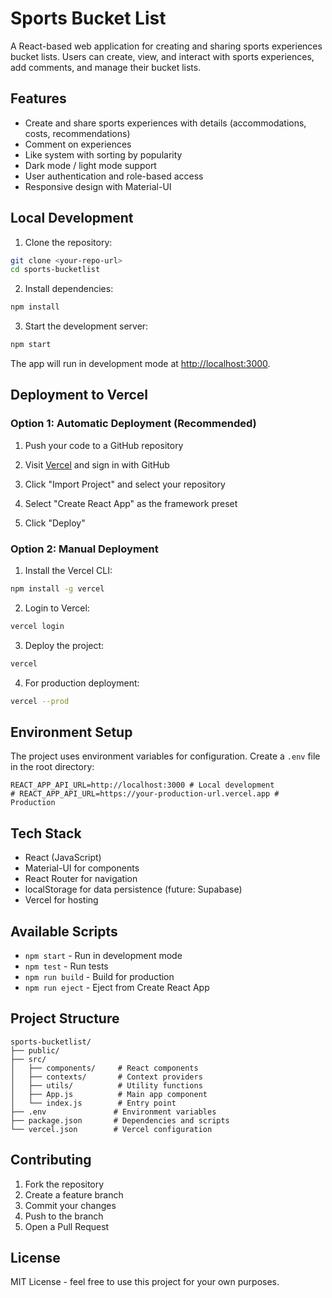# Sports Bucket List

A React-based web application for creating and sharing sports experiences bucket lists. Users can create, view, and interact with sports experiences, add comments, and manage their bucket lists.

## Features

- Create and share sports experiences with details (accommodations, costs, recommendations)
- Comment on experiences
- Like system with sorting by popularity
- Dark mode / light mode support
- User authentication and role-based access
- Responsive design with Material-UI

## Local Development

1. Clone the repository:
```bash
git clone <your-repo-url>
cd sports-bucketlist
```

2. Install dependencies:
```bash
npm install
```

3. Start the development server:
```bash
npm start
```

The app will run in development mode at [http://localhost:3000](http://localhost:3000).

## Deployment to Vercel

### Option 1: Automatic Deployment (Recommended)

1. Push your code to a GitHub repository

2. Visit [Vercel](https://vercel.com) and sign in with GitHub

3. Click "Import Project" and select your repository

4. Select "Create React App" as the framework preset

5. Click "Deploy"

### Option 2: Manual Deployment

1. Install the Vercel CLI:
```bash
npm install -g vercel
```

2. Login to Vercel:
```bash
vercel login
```

3. Deploy the project:
```bash
vercel
```

4. For production deployment:
```bash
vercel --prod
```

## Environment Setup

The project uses environment variables for configuration. Create a `.env` file in the root directory:

```env
REACT_APP_API_URL=http://localhost:3000 # Local development
# REACT_APP_API_URL=https://your-production-url.vercel.app # Production
```

## Tech Stack

- React (JavaScript)
- Material-UI for components
- React Router for navigation
- localStorage for data persistence (future: Supabase)
- Vercel for hosting

## Available Scripts

- `npm start` - Run in development mode
- `npm test` - Run tests
- `npm run build` - Build for production
- `npm run eject` - Eject from Create React App

## Project Structure

```
sports-bucketlist/
├── public/
├── src/
│   ├── components/     # React components
│   ├── contexts/       # Context providers
│   ├── utils/          # Utility functions
│   ├── App.js          # Main app component
│   └── index.js        # Entry point
├── .env               # Environment variables
├── package.json       # Dependencies and scripts
└── vercel.json        # Vercel configuration
```

## Contributing

1. Fork the repository
2. Create a feature branch
3. Commit your changes
4. Push to the branch
5. Open a Pull Request

## License

MIT License - feel free to use this project for your own purposes.

